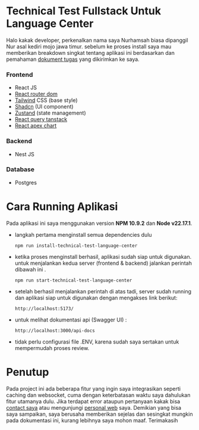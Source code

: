 # Technical Test Fullstack Untuk Language Center
Halo kakak developer, perkenalkan nama saya Nurhamsah biasa dipanggil Nur asal kediri mojo jawa timur.
sebelum ke proses install saya mau memberikan breakdown singkat tentang aplikasi ini berdasarkan dan pemahaman [dokument tugas](https://docs.google.com/document/d/1HtRL4n-n5uyxnsP1Em_BXxbYVRGFefyko5TI1sr2RW0/edit?usp=sharing) yang dikirimkan ke saya.

### Frontend
- React JS
- [React router dom](https://reactrouter.com/home)
- [Tailwind](https://tailwindcss.com/) CSS (base style)
- [Shadcn](https://ui.shadcn.com/) (UI component)
- [Zustand](https://zustand.docs.pmnd.rs/getting-started/introduction) (state management)
- [React query tanstack](https://tanstack.com/query/latest/docs/framework/react/overview)
- [React apex chart](https://apexcharts.com/react-chart-demos/)

### Backend
- Nest JS

### Database
- Postgres

# Cara Running Aplikasi
Pada aplikasi ini saya menggunakan version **NPM 10.9.2** dan **Node v22.17.1**.

- langkah pertama menginstall semua dependencies dulu
  
      npm run install-technical-test-language-center

- ketika proses menginstall berhasil, aplikasi sudah siap untuk digunakan. untuk menjalankan kedua server (frontend & backend) jalankan perintah dibawah ini .
  
      npm run start-technical-test-language-center

- setelah berhasil menjalankan perintah di atas tadi, server sudah running dan aplikasi siap untuk digunakan dengan mengakses link berikut:

      http://localhost:5173/
  
- untuk melihat dokumentasi api (Swagger UI) :

      http://localhost:3000/api-docs
    
- tidak perlu configurasi file .ENV, karena sudah saya sertakan untuk mempermudah proses review.
  
# Penutup
Pada project ini ada beberapa fitur yang ingin saya integrasikan seperti caching dan websocket, cuma dengan keterbatasan waktu saya dahulukan fitur utamanya dulu. Jika terdapat error ataupun pertanyaan kakak bisa [contact saya](https://api.whatsapp.com/send/?phone=081213221343&text&type=phone_number&app_absent=0) atau mengunjungi [personal web](https://nurhamsah.vercel.app/) saya. Demikian yang bisa saya sampaikan, saya berusaha memberikan sejelas dan sesingkat mungkin pada dokumentasi ini, kurang lebihnya saya mohon maaf. Terimakasih

